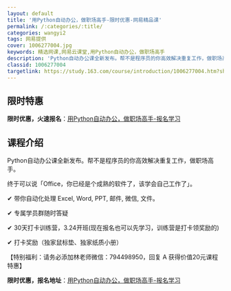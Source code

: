 ```yaml
---
layout: default
title: '用Python自动办公，做职场高手-限时优惠-网易精品课'
permalink: /:categories/:title/
categories: wangyi2
tags: 网易提供
cover: 1006277004.jpg
keywords: 精选网课,网易云课堂,用Python自动办公，做职场高手
description: 'Python自动办公课全新发布。帮不是程序员的你高效解决重复工作，做职场高手。终于可以说「Office，你已经是个成熟的'
classid: 1006277004
targetlink: https://study.163.com/course/introduction/1006277004.htm?share=1&shareId=1025206652&utm_campaign=share&utm_medium=iphoneShare&utm_source=&utm_u=1025206652
---
```


## 限时特惠

**限时优惠，火速报名**：[用Python自动办公，做职场高手-报名学习](https://study.163.com/course/introduction/1006277004.htm?share=1&shareId=1025206652&utm_campaign=share&utm_medium=iphoneShare&utm_source=&utm_u=1025206652)

## 课程介绍

Python自动办公课全新发布。帮不是程序员的你高效解决重复工作，做职场高手。

终于可以说「Office，你已经是个成熟的软件了，该学会自己工作了」。

✔︎ 带你自动化处理 Excel, Word, PPT, 邮件, 微信, 文件。

✔︎ 专属学员群随时答疑

✔︎ 30天打卡训练营，3.24开班(现在报名也可以先学习，训练营是打卡领奖励的)

✔︎ 打卡奖励（独家鼠标垫、独家纸质小册）



【特别福利：请务必添加林老师微信：794498950，回复 A 获得价值20元课程特惠】

**限时优惠，报名地址**：[用Python自动办公，做职场高手-报名学习](https://study.163.com/course/introduction/1006277004.htm?share=1&shareId=1025206652&utm_campaign=share&utm_medium=iphoneShare&utm_source=&utm_u=1025206652)

